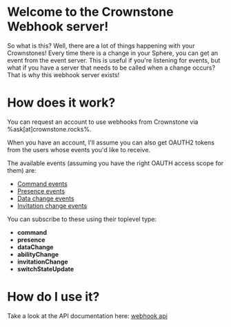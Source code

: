 # Welcome to the Crownstone Webhook server!

So what is this? Well, there are a lot of things happening with your Crownstones!
Every time there is a change in your Sphere, you can get an event from the event server. This is useful if you're listening for events, but what if you have a server
that needs to be called when a change occurs?
That is why this webhook server exists!


# How does it work?
You can request an account to use webhooks from Crownstone via %ask[at]crownstone.rocks%. 

When you have an account, I'll assume you can also get OAUTH2 tokens from the users whose events you'd like to receive.

The available events (assuming you have the right OAUTH access scope for them) are:

- [Command events](https://github.com/crownstone/crownstone-lib-nodejs-sse#command-events)
- [Presence events](https://github.com/crownstone/crownstone-lib-nodejs-sse#presence-events)
- [Data change events](https://github.com/crownstone/crownstone-lib-nodejs-sse#data-change-events)
- [Invitation change events](https://github.com/crownstone/crownstone-lib-nodejs-sse#invitation-change-events)

You can subscribe to these using their toplevel type:
- **command**
- **presence**
- **dataChange**
- **abilityChange**
- **invitationChange**
- **switchStateUpdate**


# How do I use it?
Take a look at the API documentation here: [webhook api](./REST.md)
